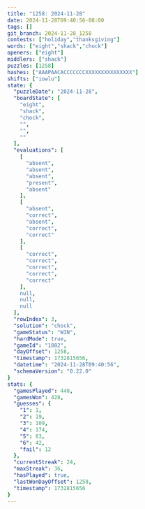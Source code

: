 ```yaml
---
title: "1258: 2024-11-28"
date: 2024-11-28T09:40:56-08:00
tags: []
git_branch: 2024-11-28_1258
contests: ["holiday","thanksgiving"]
words: ["eight","shack","chock"]
openers: ["eight"]
middlers: ["shack"]
puzzles: [1258]
hashes: ["AAAPAACACCCCCCCXXXXXXXXXXXXXXX"]
shifts: ["iowlu"]
state: {
  "puzzleDate": "2024-11-28",
  "boardState": [
    "eight",
    "shack",
    "chock",
    "",
    "",
    ""
  ],
  "evaluations": [
    [
      "absent",
      "absent",
      "absent",
      "present",
      "absent"
    ],
    [
      "absent",
      "correct",
      "absent",
      "correct",
      "correct"
    ],
    [
      "correct",
      "correct",
      "correct",
      "correct",
      "correct"
    ],
    null,
    null,
    null
  ],
  "rowIndex": 3,
  "solution": "chock",
  "gameStatus": "WIN",
  "hardMode": true,
  "gameId": "1882",
  "dayOffset": 1258,
  "timestamp": 1732815656,
  "datetime": "2024-11-28T09:40:56",
  "schemaVersion": "0.22.0"
}
stats: {
  "gamesPlayed": 440,
  "gamesWon": 428,
  "guesses": {
    "1": 1,
    "2": 19,
    "3": 109,
    "4": 174,
    "5": 83,
    "6": 42,
    "fail": 12
  },
  "currentStreak": 24,
  "maxStreak": 36,
  "hasPlayed": true,
  "lastWonDayOffset": 1258,
  "timestamp": 1732815656
}
---
```

<!-- more -->
